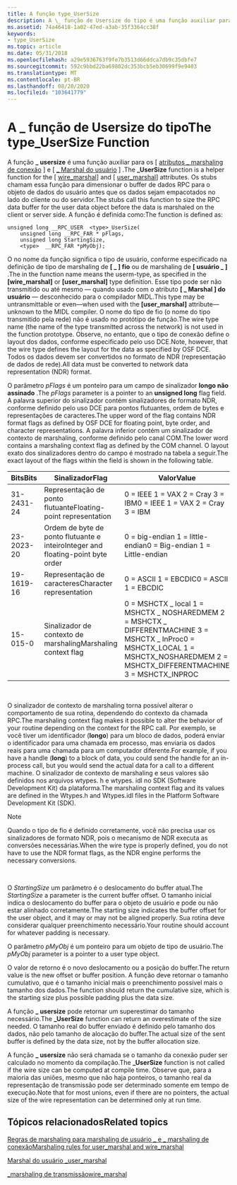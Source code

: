 ```yaml
---
title: A função type_UserSize
description: A \_ função de Usersize do tipo é uma função auxiliar para os \_ atributos \ Wire Marshal e \ user \_ Marshal \.
ms.assetid: 74a46418-1a02-47ed-a3ab-35f3364cc38f
keywords:
- type_UserSize
ms.topic: article
ms.date: 05/31/2018
ms.openlocfilehash: a29e5936763f9fe7b3513d66ddca7db9c35dbfe7
ms.sourcegitcommit: 592c9bbd22ba69802dc353bcb5eb30699f9e9403
ms.translationtype: MT
ms.contentlocale: pt-BR
ms.lasthandoff: 08/20/2020
ms.locfileid: "103641779"
---
```

# <a name="the-type_usersize-function"></a><span data-ttu-id="49152-104">A \_ função de Usersize do tipo</span><span class="sxs-lookup"><span data-stu-id="49152-104">The type\_UserSize Function</span></span>

<span data-ttu-id="49152-105">A função **<type> \_ usersize** é uma função auxiliar para os \[ [atributos \_ marshaling de conexão](/windows/desktop/Midl/wire-marshal) \] e \[ [ \_ Marshal do usuário](/windows/desktop/Midl/user-marshal) \] .</span><span class="sxs-lookup"><span data-stu-id="49152-105">The **<type>\_UserSize** function is a helper function for the \[ [wire\_marshal](/windows/desktop/Midl/wire-marshal)\] and \[ [user\_marshal](/windows/desktop/Midl/user-marshal)\] attributes.</span></span> <span data-ttu-id="49152-106">Os stubs chamam essa função para dimensionar o buffer de dados RPC para o objeto de dados do usuário antes que os dados sejam empacotados no lado do cliente ou do servidor.</span><span class="sxs-lookup"><span data-stu-id="49152-106">The stubs call this function to size the RPC data buffer for the user data object before the data is marshaled on the client or server side.</span></span> <span data-ttu-id="49152-107">A função é definida como:</span><span class="sxs-lookup"><span data-stu-id="49152-107">The function is defined as:</span></span>

``` syntax
unsigned long __RPC_USER  <type>_UserSize(
    unsigned long __RPC_FAR * pFlags,
    unsigned long StartingSize,
    <type>  __RPC_FAR *pMyObj);
```

<span data-ttu-id="49152-108">O <type> no nome da função significa o tipo de usuário, conforme especificado na definição de tipo de marshaling de **\[ \_ \] fio** ou de marshaling de **\[ usuário \_ \]** .</span><span class="sxs-lookup"><span data-stu-id="49152-108">The <type> in the function name means the userm-type, as specified in the **\[wire\_marshal\]** or **\[user\_marshal\]** type definition.</span></span> <span data-ttu-id="49152-109">Esse tipo pode ser não transmitido ou até mesmo — quando usado com o atributo **\[ \_ Marshal \] do usuário** — desconhecido para o compilador MIDL.</span><span class="sxs-lookup"><span data-stu-id="49152-109">This type may be untransmittable or even—when used with the **\[user\_marshal\]** attribute— unknown to the MIDL compiler.</span></span> <span data-ttu-id="49152-110">O nome do tipo de fio (o nome do tipo transmitido pela rede) não é usado no protótipo de função.</span><span class="sxs-lookup"><span data-stu-id="49152-110">The wire type name (the name of the type transmitted across the network) is not used in the function prototype.</span></span> <span data-ttu-id="49152-111">Observe, no entanto, que o tipo de conexão define o layout dos dados, conforme especificado pelo uso DCE.</span><span class="sxs-lookup"><span data-stu-id="49152-111">Note, however, that the wire type defines the layout for the data as specified by OSF DCE.</span></span> <span data-ttu-id="49152-112">Todos os dados devem ser convertidos no formato de NDR (representação de dados de rede).</span><span class="sxs-lookup"><span data-stu-id="49152-112">All data must be converted to network data representation (NDR) format.</span></span>

<span data-ttu-id="49152-113">O parâmetro *pFlags* é um ponteiro para um campo de sinalizador **longo não assinado** .</span><span class="sxs-lookup"><span data-stu-id="49152-113">The *pFlags* parameter is a pointer to an **unsigned long** flag field.</span></span> <span data-ttu-id="49152-114">A palavra superior do sinalizador contém sinalizadores de formato NDR, conforme definido pelo uso DCE para pontos flutuantes, ordem de bytes e representações de caracteres.</span><span class="sxs-lookup"><span data-stu-id="49152-114">The upper word of the flag contains NDR format flags as defined by OSF DCE for floating point, byte order, and character representations.</span></span> <span data-ttu-id="49152-115">A palavra inferior contém um sinalizador de contexto de marshaling, conforme definido pelo canal COM.</span><span class="sxs-lookup"><span data-stu-id="49152-115">The lower word contains a marshaling context flag as defined by the COM channel.</span></span> <span data-ttu-id="49152-116">O layout exato dos sinalizadores dentro do campo é mostrado na tabela a seguir.</span><span class="sxs-lookup"><span data-stu-id="49152-116">The exact layout of the flags within the field is shown in the following table.</span></span>



| <span data-ttu-id="49152-117">Bits</span><span class="sxs-lookup"><span data-stu-id="49152-117">Bits</span></span>  | <span data-ttu-id="49152-118">Sinalizador</span><span class="sxs-lookup"><span data-stu-id="49152-118">Flag</span></span>                                  | <span data-ttu-id="49152-119">Valor</span><span class="sxs-lookup"><span data-stu-id="49152-119">Value</span></span>                                                                                     |
|-------|---------------------------------------|-------------------------------------------------------------------------------------------|
| <span data-ttu-id="49152-120">31-24</span><span class="sxs-lookup"><span data-stu-id="49152-120">31-24</span></span> | <span data-ttu-id="49152-121">Representação de ponto flutuante</span><span class="sxs-lookup"><span data-stu-id="49152-121">Floating-point representation</span></span>         | <span data-ttu-id="49152-122">0 = IEEE 1 = VAX 2 = Cray 3 = IBM</span><span class="sxs-lookup"><span data-stu-id="49152-122">0 = IEEE 1 = VAX 2 = Cray 3 = IBM</span></span>                                                         |
| <span data-ttu-id="49152-123">23-20</span><span class="sxs-lookup"><span data-stu-id="49152-123">23-20</span></span> | <span data-ttu-id="49152-124">Ordem de byte de ponto flutuante e inteiro</span><span class="sxs-lookup"><span data-stu-id="49152-124">Integer and floating-point byte order</span></span> | <span data-ttu-id="49152-125">0 = big-endian 1 = little-endian</span><span class="sxs-lookup"><span data-stu-id="49152-125">0 = Big-endian 1 = Little-endian</span></span>                                                          |
| <span data-ttu-id="49152-126">19-16</span><span class="sxs-lookup"><span data-stu-id="49152-126">19-16</span></span> | <span data-ttu-id="49152-127">Representação de caracteres</span><span class="sxs-lookup"><span data-stu-id="49152-127">Character representation</span></span>              | <span data-ttu-id="49152-128">0 = ASCII 1 = EBCDIC</span><span class="sxs-lookup"><span data-stu-id="49152-128">0 = ASCII 1 = EBCDIC</span></span>                                                                      |
| <span data-ttu-id="49152-129">15-0</span><span class="sxs-lookup"><span data-stu-id="49152-129">15-0</span></span>  | <span data-ttu-id="49152-130">Sinalizador de contexto de marshaling</span><span class="sxs-lookup"><span data-stu-id="49152-130">Marshaling context flag</span></span>               | <span data-ttu-id="49152-131">0 = MSHCTX \_ local 1 = MSHCTX \_ NOSHAREDMEM 2 = MSHCTX \_ DIFFERENTMACHINE 3 = MSHCTX \_ InProc</span><span class="sxs-lookup"><span data-stu-id="49152-131">0 = MSHCTX\_LOCAL 1 = MSHCTX\_NOSHAREDMEM 2 = MSHCTX\_DIFFERENTMACHINE 3 = MSHCTX\_INPROC</span></span> |



 

<span data-ttu-id="49152-132">O sinalizador de contexto de marshaling torna possível alterar o comportamento de sua rotina, dependendo do contexto da chamada RPC.</span><span class="sxs-lookup"><span data-stu-id="49152-132">The marshaling context flag makes it possible to alter the behavior of your routine depending on the context for the RPC call.</span></span> <span data-ttu-id="49152-133">Por exemplo, se você tiver um identificador (**longo**) para um bloco de dados, poderá enviar o identificador para uma chamada em processo, mas enviaria os dados reais para uma chamada para um computador diferente.</span><span class="sxs-lookup"><span data-stu-id="49152-133">For example, if you have a handle (**long**) to a block of data, you could send the handle for an in-process call, but you would send the actual data for a call to a different machine.</span></span> <span data-ttu-id="49152-134">O sinalizador de contexto de marshaling e seus valores são definidos nos arquivos wtypes. h e wtypes. idl no SDK (Software Development Kit) da plataforma.</span><span class="sxs-lookup"><span data-stu-id="49152-134">The marshaling context flag and its values are defined in the Wtypes.h and Wtypes.idl files in the Platform Software Development Kit (SDK).</span></span>

> [!Note]  
> <span data-ttu-id="49152-135">Quando o tipo de fio é definido corretamente, você não precisa usar os sinalizadores de formato NDR, pois o mecanismo de NDR executa as conversões necessárias.</span><span class="sxs-lookup"><span data-stu-id="49152-135">When the wire type is properly defined, you do not have to use the NDR format flags, as the NDR engine performs the necessary conversions.</span></span>

 

<span data-ttu-id="49152-136">O *StartingSize* um parâmetro é o deslocamento do buffer atual.</span><span class="sxs-lookup"><span data-stu-id="49152-136">The *StartingSize* a parameter is the current buffer offset.</span></span> <span data-ttu-id="49152-137">O tamanho inicial indica o deslocamento do buffer para o objeto de usuário e pode ou não estar alinhado corretamente.</span><span class="sxs-lookup"><span data-stu-id="49152-137">The starting size indicates the buffer offset for the user object, and it may or may not be aligned properly.</span></span> <span data-ttu-id="49152-138">Sua rotina deve considerar qualquer preenchimento necessário.</span><span class="sxs-lookup"><span data-stu-id="49152-138">Your routine should account for whatever padding is necessary.</span></span>

<span data-ttu-id="49152-139">O parâmetro *pMyObj* é um ponteiro para um objeto de tipo de usuário.</span><span class="sxs-lookup"><span data-stu-id="49152-139">The *pMyObj* parameter is a pointer to a user type object.</span></span>

<span data-ttu-id="49152-140">O valor de retorno é o novo deslocamento ou a posição do buffer.</span><span class="sxs-lookup"><span data-stu-id="49152-140">The return value is the new offset or buffer position.</span></span> <span data-ttu-id="49152-141">A função deve retornar o tamanho cumulativo, que é o tamanho inicial mais o preenchimento possível mais o tamanho dos dados.</span><span class="sxs-lookup"><span data-stu-id="49152-141">The function should return the cumulative size, which is the starting size plus possible padding plus the data size.</span></span>

<span data-ttu-id="49152-142">A função **<type> \_ usersize** pode retornar um superestimar do tamanho necessário.</span><span class="sxs-lookup"><span data-stu-id="49152-142">The **<type>\_UserSize** function can return an overestimate of the size needed.</span></span> <span data-ttu-id="49152-143">O tamanho real do buffer enviado é definido pelo tamanho dos dados, não pelo tamanho de alocação do buffer.</span><span class="sxs-lookup"><span data-stu-id="49152-143">The actual size of the sent buffer is defined by the data size, not by the buffer allocation size.</span></span>

<span data-ttu-id="49152-144">A função **<type> \_ usersize** não será chamada se o tamanho da conexão puder ser calculado no momento da compilação.</span><span class="sxs-lookup"><span data-stu-id="49152-144">The **<type>\_UserSize** function is not called if the wire size can be computed at compile time.</span></span> <span data-ttu-id="49152-145">Observe que, para a maioria das uniões, mesmo que não haja ponteiros, o tamanho real da representação de transmissão pode ser determinado somente em tempo de execução.</span><span class="sxs-lookup"><span data-stu-id="49152-145">Note that for most unions, even if there are no pointers, the actual size of the wire representation can be determined only at run time.</span></span>

## <a name="related-topics"></a><span data-ttu-id="49152-146">Tópicos relacionados</span><span class="sxs-lookup"><span data-stu-id="49152-146">Related topics</span></span>

<dl> <dt>

[<span data-ttu-id="49152-147">Regras de marshaling para marshaling de usuário \_ e \_ marshaling de conexão</span><span class="sxs-lookup"><span data-stu-id="49152-147">Marshaling rules for user\_marshal and wire\_marshal</span></span>](marshaling-rules-for-user-marshal-and-wire-marshal.md)
</dt> <dt>

[<span data-ttu-id="49152-148">Marshal do usuário \_</span><span class="sxs-lookup"><span data-stu-id="49152-148">user\_marshal</span></span>](/windows/desktop/Midl/user-marshal)
</dt> <dt>

[<span data-ttu-id="49152-149">\_marshaling de transmissão</span><span class="sxs-lookup"><span data-stu-id="49152-149">wire\_marshal</span></span>](/windows/desktop/Midl/wire-marshal)
</dt> </dl>

 

 
